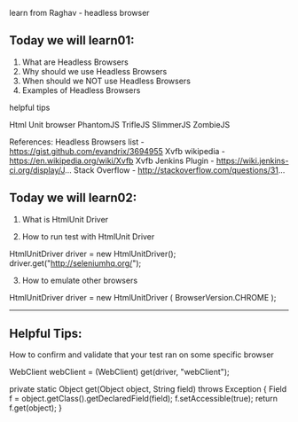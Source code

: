 learn from Raghav - headless browser

Today we will learn01:
-------------------------------
1. What are Headless Browsers
2. Why should we use Headless Browsers
3. When should we NOT use Headless Browsers
4. Examples of Headless Browsers

helpful tips

Html Unit browser
PhantomJS
TrifleJS
SlimmerJS
ZombieJS

References:
Headless Browsers list - https://gist.github.com/evandrix/3694955
Xvfb wikipedia - https://en.wikipedia.org/wiki/Xvfb
Xvfb Jenkins Plugin - https://wiki.jenkins-ci.org/display/J...
Stack Overflow - http://stackoverflow.com/questions/31...


Today we will learn02:
-------------------------------
1. What is HtmlUnit Driver

2. How to run test with HtmlUnit Driver

HtmlUnitDriver driver = new HtmlUnitDriver();
driver.get("http://seleniumhq.org/"); 

3. How to emulate other browsers

 HtmlUnitDriver driver = new HtmlUnitDriver ( BrowserVersion.CHROME );

_______________________________________________________________

Helpful Tips:
-------------------
How to confirm and validate that your test ran on some specific browser

WebClient webClient = (WebClient) get(driver, "webClient");

private static Object get(Object object, String field) throws Exception {
  Field f = object.getClass().getDeclaredField(field);
  f.setAccessible(true);
  return f.get(object);
 }